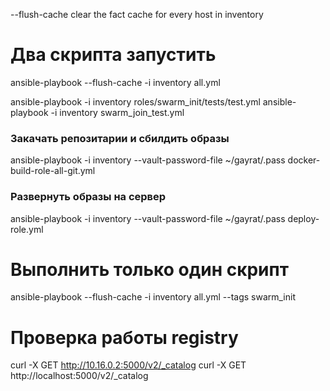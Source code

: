 
--flush-cache clear the fact cache for every host in inventory

# Два скрипта запустить
ansible-playbook --flush-cache -i inventory all.yml

ansible-playbook -i inventory roles/swarm_init/tests/test.yml
ansible-playbook -i inventory swarm_join_test.yml

### Закачать репозитарии и сбилдить образы
ansible-playbook -i inventory --vault-password-file ~/gayrat/.pass  docker-build-role-all-git.yml

### Развернуть образы на сервер
ansible-playbook -i inventory --vault-password-file ~/gayrat/.pass  deploy-role.yml



# Выполнить только один скрипт
ansible-playbook --flush-cache -i inventory all.yml --tags swarm_init
 

# Проверка работы registry
curl -X GET http://10.16.0.2:5000/v2/_catalog
curl -X GET http://localhost:5000/v2/_catalog